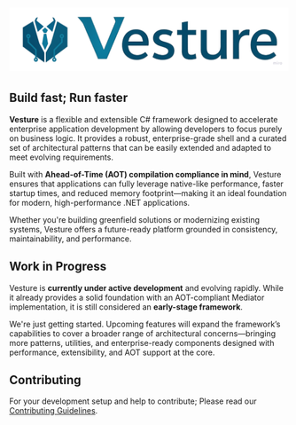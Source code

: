 # ![image](https://raw.githubusercontent.com/VestureSDK/Vesture/refs/heads/main/docs/images/banner.png)

## Build fast; Run faster

**Vesture** is a flexible and extensible C# framework designed to accelerate enterprise application development by allowing developers to focus purely on business logic. It provides a robust, enterprise-grade shell and a curated set of architectural patterns that can be easily extended and adapted to meet evolving requirements.

Built with **Ahead-of-Time (AOT) compilation compliance in mind**, Vesture ensures that applications can fully leverage native-like performance, faster startup times, and reduced memory footprint—making it an ideal foundation for modern, high-performance .NET applications.

Whether you're building greenfield solutions or modernizing existing systems, Vesture offers a future-ready platform grounded in consistency, maintainability, and performance.

## Work in Progress

Vesture is **currently under active development** and evolving rapidly. While it already provides a solid foundation with an AOT-compliant Mediator implementation, it is still considered an **early-stage framework**.

We're just getting started. Upcoming features will expand the framework’s capabilities to cover a broader range of architectural concerns—bringing more patterns, utilities, and enterprise-ready components designed with performance, extensibility, and AOT support at the core.

## Contributing

For your development setup and help to contribute; Please read our [Contributing Guidelines](https://github.com/VestureSDK/Vesture/blob/main/CONTRIBUTING.md).
